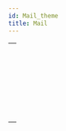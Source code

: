 ```yaml
---
id: Mail_theme
title: Mail
---
```



||
|---|
|[<!-- INCLUDE #_command_.IMAP New transporter.Syntax -->](../../commands/imap-new-transporter.md)<br/>|
|[<!-- INCLUDE #_command_.MAIL Convert from MIME.Syntax -->](../../commands/mail-convert-from-mime.md)<br/>|
|[<!-- INCLUDE #_command_.MAIL Convert to MIME.Syntax -->](../../commands/mail-convert-to-mime.md)<br/>|
|[<!-- INCLUDE #_command_.MAIL New attachment.Syntax -->](../../commands/mail-new-attachment.md)<br/>|
|[<!-- INCLUDE #_command_.POP3 New transporter.Syntax -->](../../commands/pop3-new-transporter.md)<br/>|
|[<!-- INCLUDE #_command_.SMTP New transporter.Syntax -->](../../commands/smtp-new-transporter.md)<br/>|
